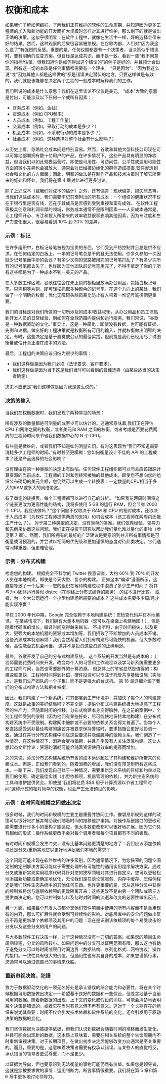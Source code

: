 # 权衡和成本

如果我们了解如何编程，了解我们正在维护的软件的生命周期，并知道因为更多工程师的加入和新功能的开发而扩大规模时怎样对其进行维护，那么剩下的就是做出正确的决策。这似乎很明显：在软件工程中，就像在生活中一样，好的选择会带来好的结果。然而，这种观察的后果很容易被忽视。在谷歌内部，人们对“因为我这么说了”有强烈的反感。重要的是，任何议题都要有一个决策者，当决策似乎错误时，要有明确的应变方案，但目标是达成共识，而不是一致。看到一些“我不同意你的指标/估值，但我知道你是如何得出这个结论的”的例子是好的，并且预计会出现。所有这一切的本质是任何事情都需要有一个理由。 “只是因为”、“因为我这么说”或“因为其他人都是这样做的”都是错误决定潜伏的地方。只要这样做是有效的，我们就应该能够在决定两个工程的一般成本时解释我们的工作。&#x20;

我们所说的成本是什么意思？我们在这里谈论不仅仅是美元。 “成本”大致的意思是付出，可能涉及以下任何一个或所有因素：&#x20;

* 财务成本（例如，金钱）
* 资源成本（例如 CPU频率）
* 人员成本（例如，工程工作量）
* 交易成本（例如，采取行动的成本是多少？）
* 机会成本（例如，不采取行动的成本是多少？）&#x20;
* 社会成本（例如，这种选择对整个社会有什么影响？）

从历史上看，忽略社会成本问题特别容易。然而，谷歌和其他大型科技公司现在可以可靠地部署拥有数十亿用户的产品。在许多情况下，这些产品具有明显的净收益，但当我们以如此规模运营时，即使是可用性、可访问性、公平性或滥用可能性方面的微小差异也会被放大，通常会对已经被边缘化的群体造成损害.软件渗透到社会和文化的方方面面；因此，明智的做法是在制作产品和技术决策时了解它所带来的好处和坏处。我们将在第 4 章对此进行更多讨论。

除了上述成本（或我们对成本的估计）之外，还有偏差：现状偏差、损失厌恶等。 当我们评估成本时，我们需要牢记前面列出的所有成本：一个组织的健康状况不仅在于银行里是否有钱，还在于其成员是否感到受到重视和富有成效。 在软件工程等极具创意和利润丰厚的领域，财务成本通常不是限制因素——人员成本通常是。 让工程师开心、专注和投入所带来的效率收益很容影响其他因素，因为专注度和生产力变化很大，很容易看到 10% 到 20% 的差异。

### 示例：标记

在许多组织中，白板记号笔被视为宝贵的东西。它们受到严格控制并且总是供不应求。在任何给定的白板上，一半的记号笔总是干的且无法使用。你多久参加一次因缺少记号笔而中断的会议？有多少次你的思路被用完的记号笔打乱了？有多少次所有的记号笔都丢失了，也许因为其他团队的记号笔用完了，不得不拿走了你的？所有这些都是为了一种成本不到一美元的产品。&#x20;

在大多数工作区域，谷歌往往会在未上锁的橱柜里放满办公用品，包括白板记号笔。只需稍等片刻，即可轻松抓取多种颜色的记号笔。在这个方向上的某处，我们做了一个明确的权衡：优化无障碍头脑风暴比防止有人带着一堆记号笔徘徊更重要。&#x20;

我们的目标是对我们所做的一切所涉及的成本/收益权衡，从办公用品和员工津贴到开发人员的日常经验，到如何在全球范围内提供和运行服务。我们常说，“谷歌是一种数据驱动的文化。”事实上，这是一种简化：即使没有数据，也可能有证据、先例和论据。做出好的工程决策就是权衡所有可用的输入，并就权衡做出明智的决定。有时，这些决定是基于直觉或公认的最佳实践，但前提是我们已经用尽了试图衡量或估计真正潜在成本的方法。&#x20;

最后，工程组的决策应该归结为很少的事情：&#x20;

* 我们这样做是因为我们必须（法律要求、客户要求）。
* 我们这样做是因为当下这是我们当时可以看到的最佳选择（由某些适当的决策者确定）&#x20;

决策不应该是“我们这样做是因为我是这么说的。”

### 决策的输入

当我们在权衡数据时，我们发现了两种常见的场景：

所有涉及的数量都是可测量的或至少可以估计的。这通常意味着,我们正在评估 CPU 和网络之间的权衡，或者美元和 RAM 之间的权衡，或者考虑是否要花费两周的工程师时间来节省我们数据中心的 N 个 CPU。&#x20;

有些量是微妙的，或者我们不知道如何测量它们。有时这表现为“我们不知道需要消耗多少工程师的时间。”有时甚至更模糊：您如何衡量设计不佳的 API 的工程成本？还是产品选择的社会影响？&#x20;

没有理由在第一种类型的决定上有缺陷。任何软件工程组织都可以而且应该跟踪计算资源的当前成本、工程师的工时和您经常接触的其他成本。即使您不想向您的组织公布确切的美元金额，您仍然可以生成一个转换表：一定数量的CPU相当于多大的RAM或多大的网络带宽。&#x20;

有了商定的转换表，每个工程师都可以进行自己的分析。 “如果我花两周时间将这个链表更改为更高性能的结构，我将多使用 5 GB 的运行 RAM，但会节省 2000 个 CPU。我应该做吗？”这个问题不仅取决于 RAM 和 CPU 的相对成本，还取决于人员成本（为软件工程师提供两周的支持）和机会成本（该工程师在两周内还能生产什么？）。 对于第二种类型的决定，没有简单的答案。我们依靠经验、领导力和先例来协商这些问题。我们正在投资于研究以帮助我们量化难以量化的事物（参见第 7 章）。然而，我们所拥有的最好的广泛建议是要意识到并非所有事情都是可衡量或可预测的，并尝试以相同的优先级和更加谨慎的态度对待此类决定。它们通常同样重要，但更难管理。

### 示例：分布式构建

考虑您的构建。 根据完全不科学的 Twitter 民意调查，大约 60% 到 70% 的开发人员在本地构建，即使是今天大型、复杂的构建。 正如这本“编译”漫画所示，这直接导致了一个后果——您的组织在等待构建过程中浪费了多少生产时间？ 将其与为小团体运行类似 distcc（在网络上分布式编译的服务） 的成本进行比较。 或者，为一个大公司运行一个小型构建场所需要的成本？ 这些成本需要多少周/月才能实现净赢？

早在 2000 年代中期，Google 完全依赖于本地构建系统：您检查代码并在本地编译。 在某些情况下，我们拥有大量本地机器（您可以在桌面上构建地图！），但是随着代码库的增长，编译时间变得越来越长。 不出所料，由于时间损失，以及更大、更强大的本地机器的资源成本增加等，我们招致了不断增加的人员成本开销。 这些资源成本特别麻烦：我们当然希望人们拥有构建尽可能快的机器，但大多数时候，高性能台式机会闲置。 这并不是投资这些资源的正确用途。

最终，谷歌开发了自己的分布式构建系统。 这个系统的开发当然是有成本的：工程师需要花费时间来开发，改变每个人的习惯和工作流程以及学习新系统需要更多的工程师时间，当然也需要额外的计算资源。 但总体上的节省显然是值得的：构建速度更快，工程师时间得到补偿，硬件投资可以专注于托管共享基础设施（实际上，是我们生产团队的一个子集）而不是更强大的台式机。 第 18 章详细介绍了我们的分布式构建方法和相关权衡。

因此，我们构建了一个新系统，将其部署到生产环境中，并加快了每个人的构建速度。这就是故事的美好结局吗？不完全是：提供分布式构建系统极大地提高了工程师的生产力，但随着时间的推移，分布式构建本身变得臃肿。在之前的案例中，个别工程师受到的限制（因为他们有某些好处，尽可能快地保持本地构建）在分布式构建系统中不受限制。构建网中臃肿或不必要的依赖关系变得太普遍了。当每个人都直接感受到非最佳构建的痛苦并被要求保持警惕时，要求措施会更好地协调一致。通过在并行分布式构建中消除这些要求并隐藏臃肿的依赖关系，我们创造了一种情况，在这种情况下，消耗会变得猖獗，并且几乎没有人关注泛滥构建。这让人想起杰文斯悖论：资源的消耗可能会随着资源使用效率的提高而增加。&#x20;

总的来说，添加分布式构建系统所节省的成本远远超过了其构建和维护所带来的负面成本。但是，正如我们看到的，随着消费的增加，我们没有预见到所有这些成本。一路下来，我们发现自己处于一种情况，需要重新定义系统的目标和约束以及我们的使用，确定最佳实践（小型依赖项，机器管理的依赖），并为新生态系统的工具和维护提供资金。即使是“我们将花费 $$$ 用于计算资源以节省工程师时间”这种形式的相对简单的权衡，也会产生无法预见的影响。

### 示例：在时间和规模之间做出决定

很多时候，我们的时间和规模的主要主题重叠并协同工作。像碧昂斯规则这样的政策可以很好地扩展并帮助我们随着时间的推移维护事物。对操作系统接口的更改可能需要进行许多小的重构才能适应，但大多数更改都可以很好地扩展，因为它们具有相似的形式：操作系统更改不会对每个调用者和每个项目都有不同的表现。&#x20;

有时时间和规模会发生冲突，没有比基本问题更清楚的地方了：我们应该添加依赖项还是分叉/重新实现它以更好地满足我们本地的需求？&#x20;

这个问题可能出现在软件堆栈的许多级别，因为通常情况下，为您狭窄的问题空间定制的定制解决方案可能优于需要处理所有可能性的通用实用程序解决方案。通过分叉或重新实现实用程序代码并针对您的狭窄领域对其进行自定义，您可以更轻松地添加新功能或更确定地优化，无论我们是在谈论微服务、内存中缓存、压缩例程还是我们软件生态系统中的其他任何东西。也许更重要的是，您从这种分叉中获得的控制权将您与底层依赖项的更改隔离开来：这些更改不是由另一个团队或第三方提供商决定的。您可以控制如何以及何时对时间的流逝和改变的必要性做出反应。&#x20;

另一方面，如果每个开发人员都分叉他们软件项目中使用的所有内容而不是重用现有的内容，那么可扩展性就会受到可持续性的影响。对底层库中的安全问题做出反应不再是更新单个依赖项及其用户的问题：现在是识别该依赖项的每个易受攻击的分支以及这些分支的用户的问题。&#x20;

与大多数软件工程决策一样，对于这种情况没有一刀切的答案。如果您的项目生命周期较短，分叉的风险较小。如果问题中的分叉可以证明范围有限，那么这也有助于避免分叉可以跨时间或项目时间边界（数据结构、序列化格式、网络协议）操作的接口。一致性具有很大的价值，但通用性也有其自身的成本，如果您谨慎行事，您通常可以通过做自己的事情来获胜。

### 重新审视决策，犯错

致力于数据驱动文化的一项无名好处是承认错误的综合能力和必要性。将在某个时候根据可用数据做出决定——希望基于良好的数据和一些假设，但隐含地基于当前可用的数据。随着新数据的出现、上下文的变化或假设的消除，可能会清楚地表明某个决策是错误的，或者它在当时有意义但不再有意义。这对于一个长期存在的组织来说尤其重要：时间不仅会引发技术依赖和软件系统的变化，还会引发用于驱动决策的数据的变化。&#x20;

我们坚信数据为决策提供依据，但我们认识到数据会随着时间的推移而发生变化，并且可能会出现新的数据。这本质上意味着，需要在相关系统的整个生命周期内不时重新审视决策。对于长期项目，在做出初步决定后能够改变方向通常是至关重要的。而且，重要的是，这意味着决策者需要有权承认错误。与某些人的直觉相反，承认错误的领导者更受尊重，而不是更少。&#x20;

以证据为导向，但也要意识到无法衡量的事物可能仍然有价值。如果您是领导者，这就是您被要求做的事情：运用判断力，断言事情很重要。我们将在第 5 章和第 6 章中更多地讨论领导力。
